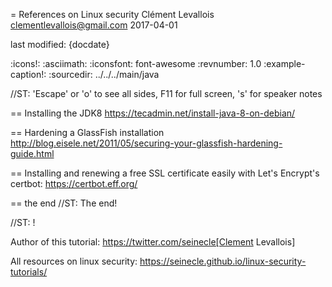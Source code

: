 = References on Linux security
Clément Levallois <clementlevallois@gmail.com>
2017-04-01

last modified: {docdate}

:icons!:
:asciimath:
:iconsfont:   font-awesome
:revnumber: 1.0
:example-caption!:
:sourcedir: ../../../main/java

//ST: 'Escape' or 'o' to see all sides, F11 for full screen, 's' for speaker notes

== Installing the JDK8
https://tecadmin.net/install-java-8-on-debian/


== Hardening a GlassFish installation
http://blog.eisele.net/2011/05/securing-your-glassfish-hardening-guide.html

== Installing and renewing a free SSL certificate easily with Let's Encrypt's certbot:
https://certbot.eff.org/


== the end
//ST: The end!

//ST: !

Author of this tutorial: https://twitter.com/seinecle[Clement Levallois]

All resources on linux security: https://seinecle.github.io/linux-security-tutorials/
